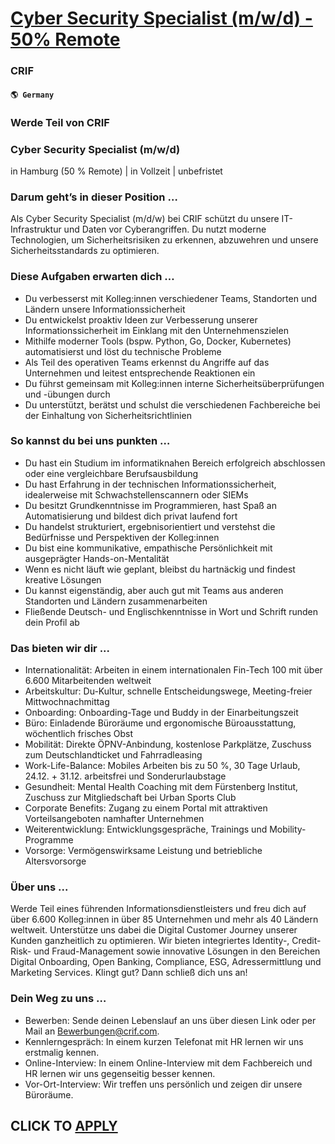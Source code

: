 # [Cyber Security Specialist (m/w/d) - 50% Remote](https://www.remotewlb.com/apply/cyber-security-specialist-m-w-d-50-remote)  
### CRIF  
#### `🌎 Germany`  

### Werde Teil von CRIF

### Cyber Security Specialist (m/w/d)

in Hamburg (50 % Remote) | in Vollzeit | unbefristet

### Darum geht’s in dieser Position …

Als Cyber Security Specialist (m/d/w) bei CRIF schützt du unsere IT-Infrastruktur und Daten vor Cyberangriffen. Du nutzt moderne Technologien, um Sicherheitsrisiken zu erkennen, abzuwehren und unsere Sicherheitsstandards zu optimieren.

### Diese Aufgaben erwarten dich …

  * Du verbesserst mit Kolleg:innen verschiedener Teams, Standorten und Ländern unsere Informationssicherheit
  * Du entwickelst proaktiv Ideen zur Verbesserung unserer Informationssicherheit im Einklang mit den Unternehmenszielen
  * Mithilfe moderner Tools (bspw. Python, Go, Docker, Kubernetes) automatisierst und löst du technische Probleme
  * Als Teil des operativen Teams erkennst du Angriffe auf das Unternehmen und leitest entsprechende Reaktionen ein
  * Du führst gemeinsam mit Kolleg:innen interne Sicherheitsüberprüfungen und -übungen durch
  * Du unterstützt, berätst und schulst die verschiedenen Fachbereiche bei der Einhaltung von Sicherheitsrichtlinien

### So kannst du bei uns punkten …

  * Du hast ein Studium im informatiknahen Bereich erfolgreich abschlossen oder eine vergleichbare Berufsausbildung
  * Du hast Erfahrung in der technischen Informationssicherheit, idealerweise mit Schwachstellenscannern oder SIEMs 
  * Du besitzt Grundkenntnisse im Programmieren, hast Spaß an Automatisierung und bildest dich privat laufend fort
  * Du handelst strukturiert, ergebnisorientiert und verstehst die Bedürfnisse und Perspektiven der Kolleg:innen 
  * Du bist eine kommunikative, empathische Persönlichkeit mit ausgeprägter Hands-on-Mentalität
  * Wenn es nicht läuft wie geplant, bleibst du hartnäckig und findest kreative Lösungen
  * Du kannst eigenständig, aber auch gut mit Teams aus anderen Standorten und Ländern zusammenarbeiten
  * Fließende Deutsch- und Englischkenntnisse in Wort und Schrift runden dein Profil ab

### Das bieten wir dir ...

  * Internationalität: Arbeiten in einem internationalen Fin-Tech 100 mit über 6.600 Mitarbeitenden weltweit
  * Arbeitskultur: Du-Kultur, schnelle Entscheidungswege, Meeting-freier Mittwochnachmittag
  * Onboarding: Onboarding-Tage und Buddy in der Einarbeitungszeit 
  * Büro: Einladende Büroräume und ergonomische Büroausstattung, wöchentlich frisches Obst
  * Mobilität: Direkte ÖPNV-Anbindung, kostenlose Parkplätze, Zuschuss zum Deutschlandticket und Fahrradleasing 
  * Work-Life-Balance: Mobiles Arbeiten bis zu 50 %, 30 Tage Urlaub, 24.12. + 31.12. arbeitsfrei und Sonderurlaubstage
  * Gesundheit: Mental Health Coaching mit dem Fürstenberg Institut, Zuschuss zur Mitgliedschaft bei Urban Sports Club 
  * Corporate Benefits: Zugang zu einem Portal mit attraktiven Vorteilsangeboten namhafter Unternehmen
  * Weiterentwicklung: Entwicklungsgespräche, Trainings und Mobility-Programme 
  * Vorsorge: Vermögenswirksame Leistung und betriebliche Altersvorsorge 

### Über uns ...

Werde Teil eines führenden Informationsdienstleisters und freu dich auf über 6.600 Kolleg:innen in über 85 Unternehmen und mehr als 40 Ländern weltweit. Unterstütze uns dabei die Digital Customer Journey unserer Kunden ganzheitlich zu optimieren. Wir bieten integriertes Identity-, Credit-Risk- und Fraud-Management sowie innovative Lösungen in den Bereichen Digital Onboarding, Open Banking, Compliance, ESG, Adressermittlung und Marketing Services. Klingt gut? Dann schließ dich uns an!

### Dein Weg zu uns …

  * Bewerben: Sende deinen Lebenslauf an uns über diesen Link oder per Mail an Bewerbungen@crif.com. 
  * Kennlerngespräch: In einem kurzen Telefonat mit HR lernen wir uns erstmalig kennen. 
  * Online-Interview: In einem Online-Interview mit dem Fachbereich und HR lernen wir uns gegenseitig besser kennen.
  * Vor-Ort-Interview: Wir treffen uns persönlich und zeigen dir unsere Büroräume.

  
## CLICK TO [APPLY](https://www.remotewlb.com/apply/cyber-security-specialist-m-w-d-50-remote)

